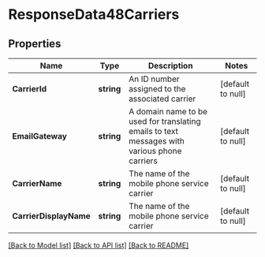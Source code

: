 # ResponseData48Carriers

## Properties
Name | Type | Description | Notes
------------ | ------------- | ------------- | -------------
**CarrierId** | **string** | An ID number assigned to the associated carrier | [default to null]
**EmailGateway** | **string** | A domain name to be used for translating emails to text messages with various phone carriers | [default to null]
**CarrierName** | **string** | The name of the mobile phone service carrier | [default to null]
**CarrierDisplayName** | **string** | The name of the mobile phone service carrier | [default to null]

[[Back to Model list]](../README.md#documentation-for-models) [[Back to API list]](../README.md#documentation-for-api-endpoints) [[Back to README]](../README.md)

